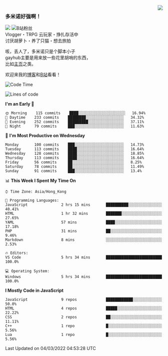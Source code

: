 <a href="#">
<img align="right" src="https://github-readme-stats.vercel.app/api?username=DomeenoH&hide=stars,issues,contribs&show_icons=true&hide_border=true&icon_color=586069&title_color=a0a9af">
<!--<img align="right" src="https://stats.justsong.cn/api/bilibili/?id=3596837">-->
</a>

### 多米诺好强啊！
![](https://komarev.com/ghpvc/?username=DomeenoH&color=blue)  <img src="https://bilistats.lonelyion.com/followers?uid=3596837&style=flat" alt="B站粉丝"/>  
Vlogger・TRPG 云玩家・挣扎存活中  
讨厌胡萝卜・养了只猫・想去旅拍  

咳，丢人了，多米诺只是个脚本小子  
gayhub主要是用来放一些花里胡哨的东西，  
比如[主页](https://dominoh.com)之类。

欢迎来我的[博客](https://blog.dominoh.com)和[B站](https://b.dominoh.com)看看！

<!--START_SECTION:waka-->
![Code Time](http://img.shields.io/badge/Code%20Time-45%20hrs%203%20mins-blue)

![Lines of code](https://img.shields.io/badge/From%20Hello%20World%20I%27ve%20Written-3%20Million%20lines%20of%20code-blue)

**I'm an Early 🐤** 

```text
🌞 Morning    115 commits    ████░░░░░░░░░░░░░░░░░░░░░   16.94% 
🌆 Daytime    233 commits    ████████░░░░░░░░░░░░░░░░░   34.32% 
🌃 Evening    252 commits    █████████░░░░░░░░░░░░░░░░   37.11% 
🌙 Night      79 commits     ███░░░░░░░░░░░░░░░░░░░░░░   11.63%

```
📅 **I'm Most Productive on Wednesday** 

```text
Monday       100 commits    ███░░░░░░░░░░░░░░░░░░░░░░   14.73% 
Tuesday      113 commits    ████░░░░░░░░░░░░░░░░░░░░░   16.64% 
Wednesday    128 commits    ████░░░░░░░░░░░░░░░░░░░░░   18.85% 
Thursday     113 commits    ████░░░░░░░░░░░░░░░░░░░░░   16.64% 
Friday       56 commits     ██░░░░░░░░░░░░░░░░░░░░░░░   8.25% 
Saturday     78 commits     ██░░░░░░░░░░░░░░░░░░░░░░░   11.49% 
Sunday       91 commits     ███░░░░░░░░░░░░░░░░░░░░░░   13.4%

```


📊 **This Week I Spent My Time On** 

```text
⌚︎ Time Zone: Asia/Hong_Kong

💬 Programming Languages: 
JavaScript               2 hrs 15 mins       ██████████░░░░░░░░░░░░░░░   40.41% 
HTML                     1 hr 32 mins        ███████░░░░░░░░░░░░░░░░░░   27.65% 
YAML                     57 mins             ████░░░░░░░░░░░░░░░░░░░░░   17.18% 
PHP                      31 mins             ██░░░░░░░░░░░░░░░░░░░░░░░   9.46% 
Markdown                 8 mins              ░░░░░░░░░░░░░░░░░░░░░░░░░   2.53%

🔥 Editors: 
VS Code                  5 hrs 34 mins       █████████████████████████   100.0%

💻 Operating System: 
Windows                  5 hrs 34 mins       █████████████████████████   100.0%

```

**I Mostly Code in JavaScript** 

```text
JavaScript               9 repos             ████████████░░░░░░░░░░░░░   50.0% 
HTML                     4 repos             █████░░░░░░░░░░░░░░░░░░░░   22.22% 
CSS                      2 repos             ██░░░░░░░░░░░░░░░░░░░░░░░   11.11% 
C++                      1 repo              █░░░░░░░░░░░░░░░░░░░░░░░░   5.56% 
Lua                      1 repo              █░░░░░░░░░░░░░░░░░░░░░░░░   5.56%

```



 Last Updated on 04/03/2022 04:53:28 UTC
<!--END_SECTION:waka-->
